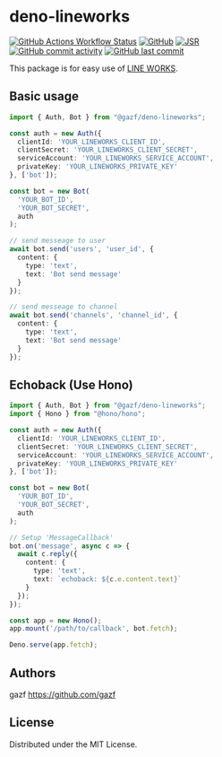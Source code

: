 # deno-lineworks
[![GitHub Actions Workflow Status](https://img.shields.io/github/actions/workflow/status/gazf/deno-lineworks/test.yml)](https://github.com/gazf/deno-lineworks/actions)
[![GitHub](https://img.shields.io/github/license/gazf/deno-lineworks)](https://github.com/gazf/deno-lineworks/blob/main/LICENSE)
[![JSR](https://jsr.io/badges/@gazf/deno-lineworks)](https://jsr.io/@gazf/deno-lineworks)
[![GitHub commit activity](https://img.shields.io/github/commit-activity/m/gazf/deno-lineworks)](https://github.com/gazf/deno-lineworks/pulse)
[![GitHub last commit](https://img.shields.io/github/last-commit/gazf/deno-lineworks)](https://github.com/gazf/deno-lineworks/commits/main)

This package is for easy use of [LINE WORKS](https://line-works.com/).

## Basic usage
``` typescript
import { Auth, Bot } from "@gazf/deno-lineworks";

const auth = new Auth({
  clientId: 'YOUR_LINEWORKS_CLIENT_ID',
  clientSecret: 'YOUR_LINEWORKS_CLIENT_SECRET',
  serviceAccount: 'YOUR_LINEWORKS_SERVICE_ACCOUNT',
  privateKey: 'YOUR_LINEWORKS_PRIVATE_KEY'
}, ['bot']);

const bot = new Bot(
  'YOUR_BOT_ID',
  'YOUR_BOT_SECRET',
  auth
);

// send messeage to user 
await bot.send('users', 'user_id', {
  content: {
    type: 'text',
    text: 'Bot send message'
  }
});

// send messeage to channel 
await bot.send('channels', 'channel_id', {
  content: {
    type: 'text',
    text: 'Bot send message'
  }
});
```

## Echoback (Use Hono)
``` typescript
import { Auth, Bot } from "@gazf/deno-lineworks";
import { Hono } from "@hono/hono";

const auth = new Auth({
  clientId: 'YOUR_LINEWORKS_CLIENT_ID',
  clientSecret: 'YOUR_LINEWORKS_CLIENT_SECRET',
  serviceAccount: 'YOUR_LINEWORKS_SERVICE_ACCOUNT',
  privateKey: 'YOUR_LINEWORKS_PRIVATE_KEY'
}, ['bot']);

const bot = new Bot(
  'YOUR_BOT_ID',
  'YOUR_BOT_SECRET',
  auth
);

// Setup 'MessageCallback'
bot.on('message', async c => {
  await c.reply({
    content: {
      type: 'text',
      text: `echoback: ${c.e.content.text}`
    }
  });
});

const app = new Hono();
app.mount('/path/to/callback', bot.fetch);

Deno.serve(app.fetch);
```

## Authors
gazf https://github.com/gazf

## License
Distributed under the MIT License.

